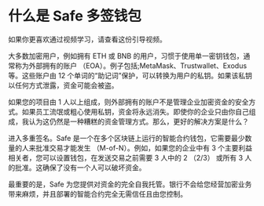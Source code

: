 # 什么是 Safe 多签钱包

如果你更喜欢通过视频学习，请查看这份引导视频。
 
大多数加密用户，例如拥有 ETH 或 BNB 的用户，习惯于使用单一密钥钱包，通常称为外部拥有的账户 （EOA）。例子包括;MetaMask、Trustwallet、Exodus 等。这些账户由 12 个单词的“助记词”保护，可以转换为用户的私钥。如果该私钥以任何方式泄露，资金可能会被盗。

 

如果您的项目由 1 人以上组成，则外部拥有的账户不是管理企业加密资金的安全方式。如果员工流氓或粗心使用私钥，资金将永远消失。即使你的企业只由你自己组成，我认为这仍然是一种糟糕的资金管理方式。那么，更好的解决方案是什么？

 

进入多重签名。Safe 是一个在多个区块链上运行的智能合约钱包，它需要最少数量的人来批准交易才能发生 （M-of-N）。例如，如果您的企业中有 3 个主要利益相关者，您可以设置钱包，在发送交易之前需要 3 人中的 2 （2/3） 或所有 3 人的批准。这确保了没有一个人可以破坏资金。

 

最重要的是，Safe 为您提供对资金的完全自我托管。银行不会给您经营加密业务带来麻烦，并且部署的智能合约完全无需信任且由您控制。